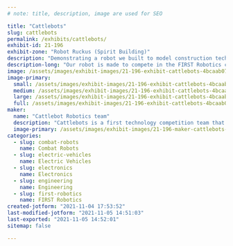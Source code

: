 ```yaml
---
# note: title, description, image are used for SEO

title: "Cattlebots"
slug: cattlebots
permalink: /exhibits/cattlebots/
exhibit-id: 21-196
exhibit-zone: "Robot Ruckus (Spirit Building)"
description: "Demonstrating a robot we built to model construction technology for first technology competition."
description-long: "Our robot is made to compete in the FIRST Robotics competition. We will be demonstrating it and explaining how its specific functions connect to real life problems. We would like to use this demonstration to inspire future engineers to participate in more STEM activities. "
image: /assets/images/exhibit-images/21-196-exhibit-cattlebots-4bcaab07-163d-4782-8714-d84ad329f4ad-large.jpeg
image-primary: 
  small: /assets/images/exhibit-images/21-196-exhibit-cattlebots-4bcaab07-163d-4782-8714-d84ad329f4ad-small.jpeg
  medium: /assets/images/exhibit-images/21-196-exhibit-cattlebots-4bcaab07-163d-4782-8714-d84ad329f4ad-medium.jpeg
  large: /assets/images/exhibit-images/21-196-exhibit-cattlebots-4bcaab07-163d-4782-8714-d84ad329f4ad-large.jpeg
  full: /assets/images/exhibit-images/21-196-exhibit-cattlebots-4bcaab07-163d-4782-8714-d84ad329f4ad-full.jpeg
maker: 
  name: "Cattlebot Robotics team"
  description: "Cattlebots is a first technology competition team that consists of a group of 9 students. We would like to reach out to our community to spread awareness of STEM related programs and facilitate a love of robotics and technology."
  image-primary: /assets/images/exhibit-images/21-196-maker-cattlebots-0bc48e47-9366-4f77-a7c0-120ba3b99e03-medium.jpeg
categories: 
  - slug: combat-robots
    name: Combat Robots
  - slug: electric-vehicles
    name: Electric Vehicles
  - slug: electronics
    name: Electronics
  - slug: engineering
    name: Engineering
  - slug: first-robotics
    name: FIRST Robotics
created-jotform: "2021-11-04 17:53:52"
last-modified-jotform: "2021-11-05 14:51:03"
last-exported: "2021-11-05 14:52:01"
sitemap: false

---
```

